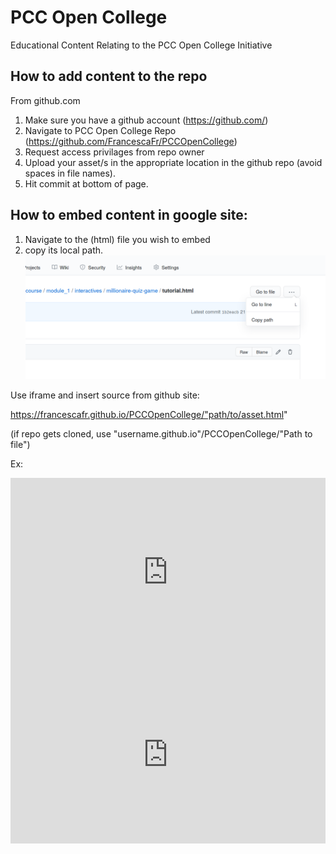 # PCC Open College
Educational Content Relating to the PCC Open College Initiative


## How to add content to the repo

From github.com 
1. Make sure you have a github account (https://github.com/)
2. Navigate to PCC Open College Repo (https://github.com/FrancescaFr/PCCOpenCollege)
3. Request access privilages from repo owner
4. Upload your asset/s in the appropriate location in the github repo (avoid spaces in file names). 
2. Hit commit at bottom of page.

## How to embed content in google site:

1. Navigate to the (html) file you wish to embed
2. copy its local path.
![local path](Path_Location.png)

Use iframe and insert source from github site: 

https://francescafr.github.io/PCCOpenCollege/"path/to/asset.html"

(if repo gets cloned, use "username.github.io"/PCCOpenCollege/"Path to file")

Ex:
<CODE><div style="width:100%; padding-bottom:56.25%; position:relative;"><iframe src="https://francescafr.github.io/PCCOpenCollege/path/to/asset.html" style="position:absolute; top:0px; left:0px; width:100%; height:100%; border: none; overflow: hidden;"></iframe>
</div></CODE>
                                                                            
<div style="width:100%; padding-bottom:56.25%; position:relative;"><iframe src="https://francescafr.github.io/PCCOpenCollege/assets/example_course/module_1/interactives/millionaire-quiz-game/tutorial.html" style="position:absolute; top:0px; left:0px; width:100%; height:100%; border: none; overflow: hidden;"></iframe>
</div>

